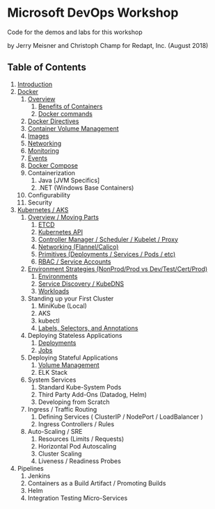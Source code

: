 # Microsoft DevOps Workshop
Code for the demos and labs for this workshop

by Jerry Meisner and Christoph Champ for Redapt, Inc. (August 2018)

## Table of Contents

1. [Introduction](01_introduction)
1. [Docker](02_docker)
   1. [Overview](02_docker/01_overview/README.md)
       1. [Benefits of Containers](02_docker/01_overview/01_benefits_of_containers.md)
       2. [Docker commands](02_docker/01_overview/02_docker_commands.md)
   2. [Docker Directives](02_docker/02_docker_directives/README.md)
   3. [Container Volume Management](02_docker/03_container_volume_management/README.md)
   4. [Images](02_docker/04_images/README.md)
   5. [Networking](02_docker/05_networking/README.md)
   6. [Monitoring](02_docker/06_monitoring/README.md)
   7. [Events](02_docker/07_events/README.md)
   8. [Docker Compose](02_docker/08_docker_compose/README.md)
   9. Containerization
      1. Java [JVM Specifics]
      2. .NET (Windows Base Containers)
   10. Configurability
   11. Security
2. [Kubernetes / AKS](03_kubernetes_aks)
   1. [Overview / Moving Parts](03_kubernetes_aks/01_overview)
      1. [ETCD](03_kubernetes_aks/01_overview/01_etcd.md)
      2. [Kubernetes API](03_kubernetes_aks/01_overview/02_kubernetes_api.md)
      3. [Controller Manager / Scheduler / Kubelet / Proxy](03_kubernetes_aks/01_overview/03_controller_manager-scheduler-kubelet-proxy.md)
      4. [Networking (Flannel/Calico)](03_kubernetes_aks/01_overview/04_networking.md)
      5. [Primitives (Deployments / Services / Pods / etc)](03_kubernetes_aks/01_overview/05_k8s_primitives.md)
      6. [RBAC / Service Accounts](03_kubernetes_aks/01_overview/06_rbac.md)
   2. [Environment Strategies (NonProd/Prod vs Dev/Test/Cert/Prod)](03_kubernetes_aks/02_environment_strategies)
      1. [Environments](03_kubernetes_aks/02_environment_strategies/01_environments.md)
      2. [Service Discovery / KubeDNS](03_kubernetes_aks/02_environment_strategies/02_service_discovery.md)
      3. [Workloads](03_kubernetes_aks/02_environment_strategies/03_workloads.md)
   3. Standing up your First Cluster
      1. MiniKube (Local)
      2. AKS
      3. kubectl
      4. [Labels, Selectors, and Annotations](03_kubernetes_aks/03_standing_up_your_first_cluster/04_labels_selectors_annotations.md)
   4. Deploying Stateless Applications
      1. [Deployments](03_kubernetes_aks/04_deploying_stateless_apps/01_deployments.md)
      2. [Jobs](03_kubernetes_aks/04_deploying_stateless_apps/02_jobs.md)
   5. Deploying Stateful Applications
      1. [Volume Management](03_kubernetes_aks/04_deploying_stateful_apps/01_volume_management.md)
      2. ELK Stack
   6. System Services
      1. Standard Kube-System Pods
      2. Third Party Add-Ons (Datadog, Helm)
      3. Developing from Scratch
   7. Ingress / Traffic Routing
      1. Defining Services ( ClusterIP / NodePort / LoadBalancer )
      2. Ingress Controllers / Rules
   8. Auto-Scaling / SRE
      1. Resources (Limits / Requests)
      2. Horizontal Pod Autoscaling
      3. Cluster Scaling
      4. Liveness / Readiness Probes
3. Pipelines
   1. Jenkins
   2. Containers as a Build Artifact / Promoting Builds
   3. Helm
   4. Integration Testing Micro-Services
